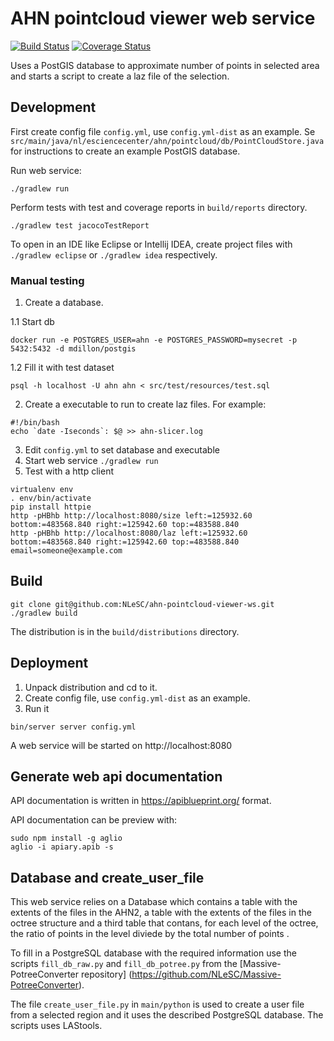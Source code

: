 AHN pointcloud viewer web service
=================================

[![Build Status](https://travis-ci.org/NLeSC/ahn-pointcloud-viewer-ws.svg)](https://travis-ci.org/NLeSC/ahn-pointcloud-viewer-ws)
[![Coverage Status](https://coveralls.io/repos/NLeSC/ahn-pointcloud-viewer-ws/badge.svg?branch=master)](https://coveralls.io/r/NLeSC/ahn-pointcloud-viewer-ws?branch=master)

Uses a PostGIS database to approximate number of points in selected area 
and starts a script to create a laz file of the selection.

Development
-----------

First create config file `config.yml`, use `config.yml-dist` as an example.
Se `src/main/java/nl/esciencecenter/ahn/pointcloud/db/PointCloudStore.java` for instructions to create an example PostGIS database.

Run web service:
````
./gradlew run 
````

Perform tests with test and coverage reports in `build/reports` directory.
````
./gradlew test jacocoTestReport
````

To open in an IDE like Eclipse or Intellij IDEA, create project files with `./gradlew eclipse` or `./gradlew idea` respectively.

### Manual testing

1. Create a database.

1.1 Start db

````
docker run -e POSTGRES_USER=ahn -e POSTGRES_PASSWORD=mysecret -p 5432:5432 -d mdillon/postgis
````

1.2 Fill it with test dataset

````
psql -h localhost -U ahn ahn < src/test/resources/test.sql
````

2. Create a executable to run to create laz files. For example:

````
#!/bin/bash
echo `date -Iseconds`: $@ >> ahn-slicer.log
````

3. Edit `config.yml` to set database and executable
4. Start web service `./gradlew run`
5. Test with a http client

````
virtualenv env
. env/bin/activate
pip install httpie
http -pHBhb http://localhost:8080/size left:=125932.60 bottom:=483568.840 right:=125942.60 top:=483588.840
http -pHBhb http://localhost:8080/laz left:=125932.60 bottom:=483568.840 right:=125942.60 top:=483588.840 email=someone@example.com
````

Build
-----

````
git clone git@github.com:NLeSC/ahn-pointcloud-viewer-ws.git
./gradlew build
````

The distribution is in the `build/distributions` directory.

Deployment
----------

1. Unpack distribution and cd to it.
2. Create config file, use `config.yml-dist` as an example.
3. Run it

````
bin/server server config.yml
````

A web service will be started on http://localhost:8080

Generate web api documentation
------------------------------

API documentation is written in https://apiblueprint.org/ format.

API documentation can be preview with:
````
sudo npm install -g aglio
aglio -i apiary.apib -s
````

Database and create_user_file
-----------------------------

This web service relies on a Database which contains 
a table with the extents of the files in the AHN2,
a table with the extents of the files in the octree structure and
a third table that contans, for each level of the octree, the ratio of 
points in the level diviede by the total number of points .

To fill in a PostgreSQL database with the required information use the scripts
`fill_db_raw.py` and `fill_db_potree.py` from the 
[Massive-PotreeConverter repository] (https://github.com/NLeSC/Massive-PotreeConverter).

The file `create_user_file.py` in `main/python` is used to create a user file
from a selected region and it uses the described PostgreSQL database. The scripts uses LAStools.
